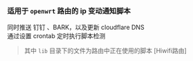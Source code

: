 ### 适用于 `openwrt` 路由的 ip 变动通知脚本       

同时推送 钉钉 、BARK，以及更新 cloudflare DNS           
通过设置 crontab 定时执行脚本检测

> 其中 `lib` 目录下的文件为路由中正在使用的脚本 [Hiwifi路由]